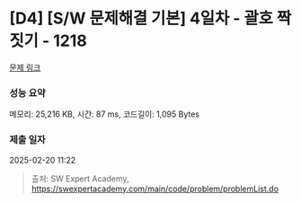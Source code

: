 # [D4] [S/W 문제해결 기본] 4일차 - 괄호 짝짓기 - 1218 

[문제 링크](https://swexpertacademy.com/main/code/problem/problemDetail.do?contestProbId=AV14eWb6AAkCFAYD) 

### 성능 요약

메모리: 25,216 KB, 시간: 87 ms, 코드길이: 1,095 Bytes

### 제출 일자

2025-02-20 11:22



> 출처: SW Expert Academy, https://swexpertacademy.com/main/code/problem/problemList.do